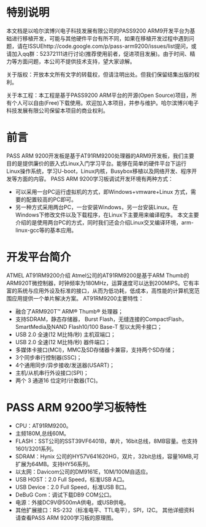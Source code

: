 # 特别说明 #
本文档是以哈尔滨博兴电子科技发展有限公司的PASS9200 ARM9开发平台为基础进行移植开发，可能与其他硬件平台有所不同，如果在移植开发过程中遇到问题，请在ISSUEhttp://code.google.com/p/pass-arm9200/issues/list提问，或请加入qq群：52372111进行讨论(推荐使用前者，促进项目发展)。由于时间、精力等方面问题，本公司不提供技术支持，望大家谅解。

关于版权：开放本文所有文字的转载权，但请注明出处。但我们保留结集出版的权利。

关于本工程：本工程是基于PASS9200 ARM平台的开源(Open Source)项目，所有个人可以自由(Free)下载使用。欢迎加入本项目，并参与维护。哈尔滨博兴电子科技发展有限公司保留本项目的商业权利。

# 前言 #
PASS ARM 9200开发板是基于AT91RM9200处理器的ARM9开发板，我们主要目的是提供廉价的嵌入式Linux入门学习平台。能够在简单的硬件平台下运行Linux操作系统，学习U-boot，Linux内核，Busybox移植以及网络开发、程序开发等方面的内容。
PASS ARM 9200学习板调试开发环境有两种方式：
  * 可以采用一台PC运行虚拟机的方式，即Windows+vmware+Linux 方式，需要的配置较高的PC即可。
  * 另一种方式采用两台PC，一台安装Windows，另一台安装Linux。在Windows下修改文件以及下载程序，在Linux下主要用来编译程序。
本文主要介绍的是使用两台PC的方式，同时我们还会介绍Linux交叉编译环境，arm-linux-gcc等的基本应用。

# 开发平台简介 #
ATMEL AT91RM9200介绍
Atmel公司的AT91RM9200是基于ARM Thumb的ARM920T微控制器，时钟频率为180MHz，运算速度可以达到200MIPS。它有丰富的系统与应用外设及标准的接口，从而为低功耗，低成本，高性能的计算机宽范围应用提供一个单片解决方案。
AT91RM9200主要特性：
  * 融合了ARM920T™ ARM® Thumb® 处理器；
  * 支持SDRAM，静态存储器， Burst Flash，无缝连接的CompactFlash，SmartMedia及NAND Flash10/100 Base-T 型以太网卡接口；
  * USB 2.0 全速(12 M比特/秒) 主机双端口；
  * USB 2.0 全速(12 M比特/秒) 器件端口；
  * 多媒体卡接口(MCI)，MMC及SD存储器卡兼容，支持两个SD存储；
  * 3个同步串行控制器(SSC)；
  * 4个通用同步/异步接收/发送器(USART)；
  * 主机/从机串行外设接口(SPI)；
  * 两个 3 通道16 位定时/计数器(TC)。

# PASS ARM 9200学习板特性 #
  * CPU：AT91RM9200。
  * 主频180M,总线60M。
  * FLASH：SST公司的SST39VF6401B，单片，16bit总线，8MB容量。也支持1601/3201系列。
  * SDRAM：Hynix 公司的HY57V641620HG，双片，32bit总线，容量16MB,可扩展为64MB。支持HY56系列。
  * 以太网：Davicom公司的DM9161E，10M/100M自适应。
  * USB HOST：2.0 Full Speed，标准USB A口。
  * USB Device：2.0 Full Speed，标准USB B口。
  * DeBuG Com：调试下载DB9 COM公口。
  * 电源：外接DC9V@500mA供电，或USB供电。
  * 其他扩展接口：RS-232（标准电平、TTL电平），SPI，I2C。
其他详细资料请查看PASS ARM 9200学习板的原理图。